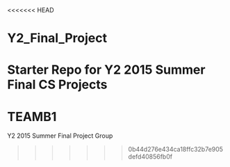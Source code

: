 <<<<<<< HEAD
# Y2_Final_Project
Starter Repo for Y2 2015 Summer Final CS Projects 
=======
# TEAMB1
Y2 2015 Summer Final Project Group
 
>>>>>>> 0b44d276e434ca18ffc32b7e905defd40856fb0f
